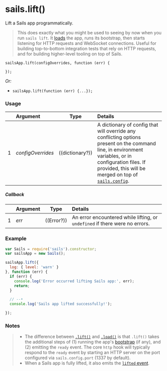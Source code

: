 # sails.lift()

Lift a Sails app programmatically.

> This does exactly what you might be used to seeing by now when you run `sails lift`.  It [loads](http://sailsjs.com/documentation/reference/application/sails-load) the app, runs its bootstrap, then starts listening for HTTP requests and WebSocket connections.  Useful for building top-to-bottom integration tests that rely on HTTP requests, and for building higher-level tooling on top of Sails.

```usage
sailsApp.lift(configOverrides, function (err) {

});
```

_Or:_
+ `sailsApp.lift(function (err) {...});`


### Usage

|   |     Argument        | Type                                         | Details                            |
|---|:--------------------|----------------------------------------------|:-----------------------------------|
| 1 | _configOverrides_   | ((dictionary?))                              | A dictionary of config that will override any conflicting options present on the command line, in environment variables, or in configuration files.  If provided, this will be merged on top of [`sails.config`](http://sailsjs.com/documentation/reference/configuration).

##### Callback

|   |     Argument        | Type                | Details |
|---|:--------------------|---------------------|:---------------------------------------------------------------------------------|
| 1 |    _err_            | ((Error?))          | An error encountered while lifting, or `undefined` if there were no errors.




### Example

```javascript
var Sails = require('sails').constructor;
var sailsApp = new Sails();

sailsApp.lift({
  log: { level: 'warn' }
}, function (err) {
  if (err) {
    console.log('Error occurred lifting Sails app:', err);
    return;
  }

  // --•
  console.log('Sails app lifted successfully!');

});
```


### Notes
> - The difference between [`.lift()`](http://sailsjs.com/documentation/reference/application/sails-lift) and [`.load()`](http://sailsjs.com/documentation/reference/application/sails-load) is that `.lift()` takes the additional steps of (1) running the app's [bootstrap](http://sailsjs.com/documentation/reference/configuration/sails-config-bootstrap) (if any), and (2) emitting the `ready` event.  The core `http` hook will typically respond to the `ready` event by starting an HTTP server on the port configured via `sails.config.port` (1337 by default).
> - When a Sails app is fully lifted, it also emits the [`lifted` event](http://sailsjs.com/documentation/concepts/extending-sails/hooks/events).


<docmeta name="displayName" value="sails.lift()">
<docmeta name="pageType" value="method">
